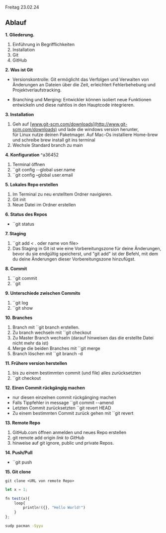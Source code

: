Freitag 23.02.24

## Ablauf 

**1. Gliederung.**

1. Einführung in Begrifflichkeiten    
2. Installation    
3. Git    
4. GitHub

**2. Was ist Git**

- Versionskontrolle: Git ermöglicht das Verfolgen und Verwalten von Änderungen an Dateien über die Zeit, erleichtert Fehlerbehebung und Projektverlaufstracking.  
  
- Branching und Merging: Entwickler können isoliert neue Funktionen entwickeln und diese nahtlos in den Hauptcode integrieren.

 **3. Installation** 

1. Geh auf [www.git-scm.com/downloads](http://www.git-scm.com/downloads) und lade die windows version herunter,  
    für Linux nutze deinen Paketmager. Auf Mac-Os installiere Home-brew und schreibe
    brew install git ins terminal
2. Wechsle Standard branch zu main  

**4. Konfiguration**   ^a36452

1. Terminal öffnen
2. ``git config --global user.name <username>
3. ``git config –global user.email <Email>


**5. Lokales Repo erstellen** 
  

1. Im Terminal zu neu erstelltem Ordner navigieren.  
2. Git init  
3. Neue Datei im Ordner erstellen

**6. Status des Repos**

- ``git status

**7. Staging**

1. ``git add < . oder name von file>
2. Das Staging in Git ist wie eine Vorbereitungszone für deine Änderungen, bevor du sie endgültig speicherst, und "git add" ist der Befehl, mit dem du deine Änderungen dieser Vorbereitungszone hinzufügst.

**8. Commit**

1. ``git commit    
2. ``git

**9. Unterschiede zwischen Commits**

1. ``git log    
2. ``git show
   
**10. Branches**

1. Branch mit ``git branch <name> erstellen.    
2. Zu branch wechseln mit ``git checkout <name>    
3. Zu Master Branch wechseln (darauf hinweisen das die erstellte Datei nicht mehr da ist)    
4. Merge die beiden Branches mit ``git merge <feature>    
5. Branch löschen mit ``git branch -d <name>    

**11. Frühere version herstellen**

1. bis zu einem bestimmten commit (und file) alles zurücksetzten
2. ``git checkout <id> <path to file> 

**12. Einen Commit rückgängig machen**

- nur diesen einzelnen commit rückgänging machen
- Falls Tippfehler in message ``git commit --amend    
- Letzten Commit zurücksetzten ``git revert HEAD    
- Zu einem bestimmten Commit zurück gehen mit ``git revert <ID>  

**13. Remote Repo**

1. GitHub.com öffnen anmelden und neues Repo erstellen    
2. git remote add origin *link to GitHub*    
3. hinweise auf git ignore, public und private Repos.  

**14. Push/Pull**

- ``git push <name von Repo> <branch>  

**15. Git clone**

```shell
git clone <URL von remote Repo>

```


```js
let x = 1;

fn test(x){
	loop{
		println!({}, "Hello World!")
	}
};
```






```bash
sudp pacman -Syyu
```
